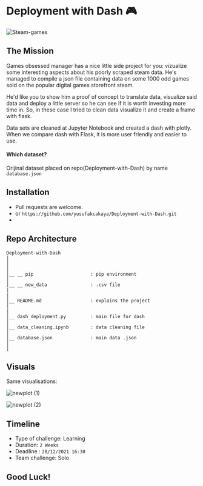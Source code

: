 # Deployment with Dash 🎮

![Steam-games](https://user-images.githubusercontent.com/46165841/147483259-88fd2430-1809-4fa3-a0d8-6d6a9d2531bd.jpeg)

## The Mission

Games obsessed manager has a nice little side project for you: vizualize some interesting aspects about his poorly scraped steam data. He's managed to compile a json file containing data on some 1000 odd games sold on the popular digital games storefront steam.

He'd like you to show him a proof of concept to translate data, visualize said data and deploy a little server so he can see if it is worth investing more time in.
So, in these case I tried to clean data visualize it and create a frame with flask.

Data sets are cleaned at Jupyter Notebook and created a dash with plotly. When we compare dash with Flask, it is more user friendly and easier to use.


#### Which dataset?

Orijinal dataset placed on repo(Deployment-with-Dash) by name ``` database.json ``` 


## Installation

- Pull requests are welcome.
- or ```https://github.com/yusufakcakaya/Deployment-with-Dash.git```
- 

## Repo Architecture 

```
Deployment-with-Dash
│
│   
│  
│__ __ pip                     : pip environment
│
│__ __ new_data                : .csv file
|
|
│__ README.md                  : explains the project
│
|
│__ dash_deployment.py         : main file for dash
│  
│__ data_cleaning.ipynb        : data cleaning file
│
│__ database.json              : main data .json
│                
│

```


## Visuals

Same visualisations:

![newplot (1)](https://user-images.githubusercontent.com/46165841/147486469-4b8ce8a4-6011-4598-a5be-d1e2aebbf1bf.png)

![newplot (2)](https://user-images.githubusercontent.com/46165841/147486500-7b51b3ac-bece-4df4-9168-94e00f277ca2.png)
## Timeline

- Type of challenge: Learning
- Duration: `2 Weeks`
- Deadline : `28/12/2021 16:30`
- Team challenge: Solo

## Good Luck!
